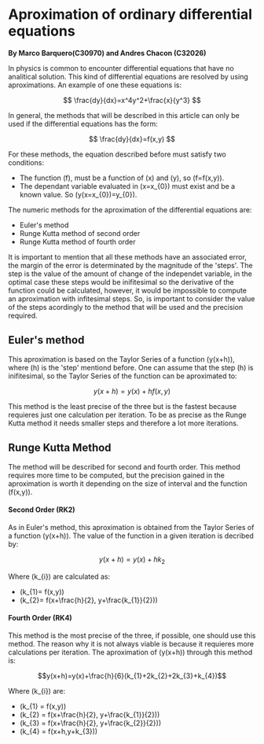 # Aproximation of ordinary differential equations
**By Marco Barquero(C30970) and Andres Chacon (C32026)**

In physics is common to encounter differential equations that have no analitical solution. This kind of differential equations are resolved by using aproximations. An example of one these equations is:

$$ \frac{dy}{dx}=x^4y^2+\frac{x}{y^3} $$

In general, the methods that will be described in this article can only be used if the differential equations has the form:

$$ \frac{dy}{dx}=f(x,y) $$

For these methods, the equation described before must satisfy two conditions:

- The function \(f\), must be a function of \(x\) and \(y\), so \(f=f(x,y)\).
- The dependant variable evaluated in \(x=x_{0}\) must exist and be a known value. So \(y(x=x_{0})=y_{0}\). 

The numeric methods for the aproximation of the differential equations are:

- Euler's method
- Runge Kutta method of second order
- Runge Kutta method of fourth order

It is important to mention that all these methods have an associated error, the margin of the error is determinated by the magnitude of the 'steps'. The step is the value of the amount of change of the independet variable, in the optimal case these steps would be inifitesimal so the derivative of the function could be calculated, however, it would be impossible to compute an aproximation with infitesimal steps. So, is important to consider the value of the steps acordingly to the method that will be used and the precision required.

## Euler's method

This aproximation is based on the Taylor Series of a function \(y(x+h)\), where \(h\) is the 'step' mentiond before. One can assume that the step \(h\) is inifitesimal, so the Taylor Series of the function can be aproximated to:

$$ y(x+h)=y(x)+hf(x,y) $$

This method is the least precise of the three but is the fastest because requieres just one calculation per iteration. To be as precise as the Runge Kutta method it needs smaller steps and therefore a lot more iterations. 

## Runge Kutta Method

The method will be described for second and fourth order. This method requires more time to be computed, but the precision gained in the aproximation is worth it depending on the size of interval and the function \(f(x,y)\).

#### Second Order (RK2)

As in Euler's method, this aproximation is obtained from the Taylor Series of a function \(y(x+h)\). The value of the function in a given iteration is decribed by:

$$ y(x+h)=y(x)+hk_{2} $$

Where \(k_{i}\) are calculated as:

- \(k_{1}= f(x,y)\)
- \(k_{2}= f(x+\frac{h}{2}, y+\frac{k_{1}}{2})\)

#### Fourth Order (RK4)

This method is the most precise of the three, if possible, one should use this method. The reason why it is not always viable is because it requieres more calculations per iteration. The aproximation of \(y(x+h)\) through this method is:

$$y(x+h)=y(x)+\frac{h}{6}(k_{1}+2k_{2}+2k_{3}+k_{4})$$

Where \(k_{i}\) are:

- \(k_{1} = f(x,y)\)
- \(k_{2} = f(x+\frac{h}{2}, y+\frac{k_{1}}{2})\)
- \(k_{3} = f(x+\frac{h}{2}, y+\frac{k_{2}}{2})\)
- \(k_{4} = f(x+h,y+k_{3})\)


